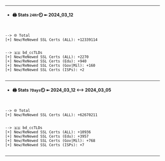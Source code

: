 

---
- #### 🖨️ **Stats** `24Hr`⏲️ ➼ 2024_03_12
```console


--> 🌐 Total
[+] New/ReNewed SSL Certs (ALL): +12339114


--> 🇧🇩 bd_ccTLDs
[+] New/ReNewed SSL Certs (ALL): +2270
[+] New/ReNewed SSL Certs (Edu): +940
[+] New/ReNewed SSL Certs (Gov|Mil): +160
[+] New/ReNewed SSL Certs (ISPs): +2


```

---
- #### 🖨️ **Stats** `7Days`⏲️ ➼ 2024_03_12 <--> 2024_03_05
```console


--> 🌐 Total
[+] New/ReNewed SSL Certs (ALL): +62670211


--> 🇧🇩 bd_ccTLDs
[+] New/ReNewed SSL Certs (ALL): +10936
[+] New/ReNewed SSL Certs (Edu): +3957
[+] New/ReNewed SSL Certs (Gov|Mil): +768
[+] New/ReNewed SSL Certs (ISPs): +7


```

---

